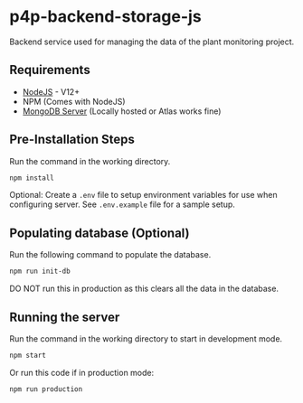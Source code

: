 # p4p-backend-storage-js
Backend service used for managing the data of the plant monitoring project.

## Requirements
* [NodeJS](https://nodejs.org/en/download/) - V12+
* NPM (Comes with NodeJS)
* [MongoDB Server](https://www.mongodb.com/try/download/community) (Locally hosted or Atlas works fine)

## Pre-Installation Steps
Run the command in the working directory.
```bash
npm install
```

Optional: Create a `.env` file to setup environment variables for use when configuring server. See `.env.example` file for a sample setup.

## Populating database (Optional)
Run the following command to populate the database.
```bash
npm run init-db
```
DO NOT run this in production as this clears all the data in the database.

## Running the server
Run the command in the working directory to start in development mode.
```bash
npm start
```

Or run this code if in production mode:
```bash
npm run production
```
